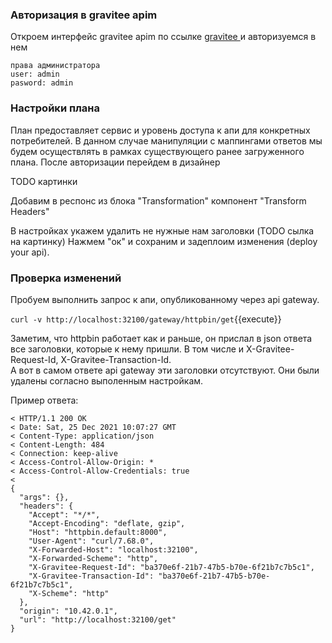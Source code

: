### Авторизация в gravitee apim
Откроем интерфейс gravitee apim по ссылке [gravitee ](https://[[HOST_SUBDOMAIN]]-32100-[[KATACODA_HOST]].environments.katacoda.com/)  и авторизуемся в нем  
```
права администратора
user: admin
pasword: admin
```
### Настройки плана
План предоставляет сервис и уровень доступа к апи для конкретных потребителей. В данном случае манипуляции с маппингами ответов мы будем осуществлять в рамках существующего ранее загруженного плана. После авторизации перейдем в дизайнер

TODO картинки

Добавим в респонс из блока "Transformation" компонент "Transform Headers"

В настройках укажем удалить не нужные нам заголовки (TODO сылка на картинку)
Нажмем "ок" и сохраним и задеплоим изменения (deploy your api).


### Проверка изменений

Пробуем выполнить запрос к апи, опубликованному через api gateway.

`curl -v http://localhost:32100/gateway/httpbin/get`{{execute}}

Заметим, что httpbin работает как и раньше, он прислал в json ответа все заголовки, которые к нему пришли. В том числе и X-Gravitee-Request-Id, X-Gravitee-Transaction-Id.  
А вот в самом ответе api gateway эти заголовки отсутствуют. Они были удалены согласно выполенным настройкам.

Пример ответа:
```
< HTTP/1.1 200 OK
< Date: Sat, 25 Dec 2021 10:07:27 GMT
< Content-Type: application/json
< Content-Length: 484
< Connection: keep-alive
< Access-Control-Allow-Origin: *
< Access-Control-Allow-Credentials: true
< 
{
  "args": {}, 
  "headers": {
    "Accept": "*/*", 
    "Accept-Encoding": "deflate, gzip", 
    "Host": "httpbin.default:8000", 
    "User-Agent": "curl/7.68.0", 
    "X-Forwarded-Host": "localhost:32100", 
    "X-Forwarded-Scheme": "http", 
    "X-Gravitee-Request-Id": "ba370e6f-21b7-47b5-b70e-6f21b7c7b5c1", 
    "X-Gravitee-Transaction-Id": "ba370e6f-21b7-47b5-b70e-6f21b7c7b5c1", 
    "X-Scheme": "http"
  }, 
  "origin": "10.42.0.1", 
  "url": "http://localhost:32100/get"
}
```

